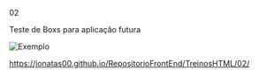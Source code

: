 02

Teste de Boxs para aplicação futura

![Exemplo](https://jonatas00.github.io/RepositorioFrontEnd/TreinosHTML/02/)

https://jonatas00.github.io/RepositorioFrontEnd/TreinosHTML/02/
